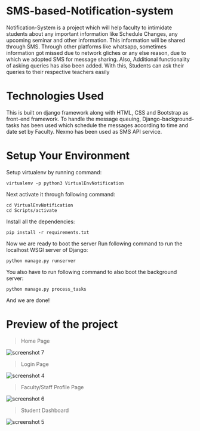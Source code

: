 # SMS-based-Notification-system
Notification-System is a project which will help faculty to intimidate students about any important information like Schedule Changes, any upcoming seminar and other information. This information will be shared through SMS. Through other platforms like whatsapp, sometimes information got missed due to network gliches or any else reason, due to which we adopted SMS for message sharing.
Also, Additional functionality of asking queries has also been added. With this, Students can ask their queries to their respective teachers easily

# Technologies Used

This is built on django framework along with HTML, CSS and Bootstrap as front-end framework.
To handle the message queuing, Django-background-tasks has been used which schedule the messages according to time and date set by Faculty.
Nexmo has been used as SMS API service.

# Setup Your Environment

Setup virtualenv by running command:
```
virtualenv -p python3 VirtualEnvNotification
```
Next activate it through following command:
```
cd VirtualEnvNotification
cd Scripts/activate
```
Install all the dependencies:
```
pip install -r requirements.txt
```
Now we are ready to boot the server
Run following command to run the localhost WSGI server of Django:
```
python manage.py runserver
```
You also have to run following command to also boot the background server:
```
python manage.py process_tasks
```
And we are done!

# Preview of the project

> Home Page

![screenshot 7](https://user-images.githubusercontent.com/37483320/43248981-1a411ec0-90d7-11e8-817e-bf905db16b0c.png)

> Login Page

![screenshot 4](https://user-images.githubusercontent.com/37483320/43248983-1a94bc74-90d7-11e8-9737-37ad9e116266.png)

> Faculty/Staff Profile Page

![screenshot 6](https://user-images.githubusercontent.com/37483320/43248979-19d9e70a-90d7-11e8-8564-3d344707de5f.png)

> Student Dashboard

![screenshot 5](https://user-images.githubusercontent.com/37483320/43248984-1ad3a3b2-90d7-11e8-837a-0c541a767932.png)
